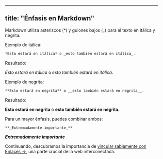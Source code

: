 


---
title: "Énfasis en Markdown"
---

Markdown utiliza asteriscos (*) y guiones bajos (_) para el texto en itálica y negrita.

Ejemplo de itálica:

```markdown
*Esto estará en itálica* o _esto también estará en itálica_.
```

Resultado:

*Esto estará en itálica* o _esto también estará en itálica_.

Ejemplo de negrita:

```markdown
**Esto estará en negrita** o __esto también estará en negrita__.
```

Resultado:

**Esto estará en negrita** o __esto también estará en negrita__.

Para un mayor énfasis, puedes combinar ambos:

```markdown
**_Extremadamente importante_**
```

**_Extremadamente importante_**

Continuando, descubramos la importancia de [vincular sabiamente con Enlaces →](../enlaces/), una parte crucial de la web interconectada.

